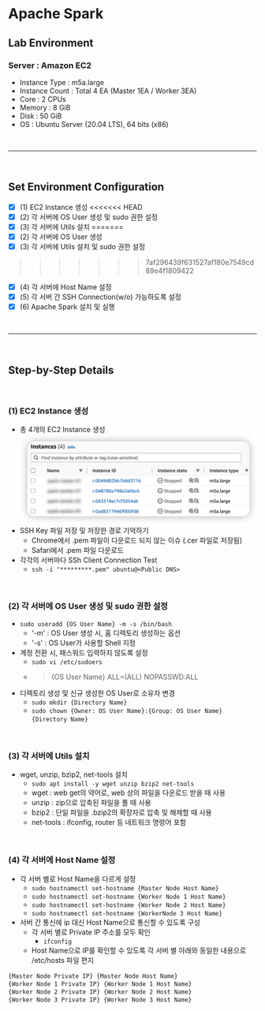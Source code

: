 # Apache Spark

## Lab Environment
### Server : Amazon EC2
- Instance Type : m5a.large
- Instance Count : Total 4 EA (Master 1EA / Worker 3EA)
- Core : 2 CPUs
- Memory : 8 GiB
- Disk : 50 GiB
- OS : Ubuntu Server (20.04 LTS), 64 bits (x86)

<br/>

* * *

<br/>

## Set Environment Configuration
- [x] (1) EC2 Instance 생성
<<<<<<< HEAD
- [x] (2) 각 서버에 OS User 생성 및 sudo 권한 설정
- [x] (3) 각 서버에 Utils 설치
=======
- [x] (2) 각 서버에 OS User 생성
- [x] (3) 각 서버에 Utils 설치 및 sudo 권한 설정
>>>>>>> 7af296439f631527af180e7549cd89e4f1809422
- [x] (4) 각 서버에 Host Name 설정
- [x] (5) 각 서버 간 SSH Connection(w/o) 가능하도록 설정
- [x] (6) Apache Spark 설치 및 실행

<br/>

***

<br/>

## Step-by-Step Details

<br/>

### (1) EC2 Instance 생성
- 총 4개의 EC2 Instance 생성
![images/image1.png](images/image1.png)
- SSH Key 파일 저장 및 저장한 경로 기억하기
    - Chrome에서 .pem 파일이 다운로드 되지 않는 이슈 (.cer 파일로 저장됨)
    - Safari에서 .pem 파일 다운로드
- 각각의 서버마다 SSh Client Connection Test
    - `ssh -i "*********.pem" ubuntu@<Public DNS>`

<br/>

### (2) 각 서버에 OS User 생성 및 sudo 권한 설정
- `sudo useradd {OS User Name} -m -s /bin/bash`
    - '-m' : OS User 생성 시, 홈 디렉토리 생성하는 옵션
    - '-s' : OS User가 사용할 Shell 지정
- 계정 전환 시, 패스워드 입력하지 않도록 설정
    - `sudo vi /etc/sudoers`
    - > {OS User Name} ALL=(ALL) NOPASSWD:ALL
- 디렉토리 생성 및 신규 생성한 OS User로 소유자 변경
    - `sudo mkdir {Directory Name}`
    - `sudo chown {Owner: OS User Name}:{Group: OS User Name} {Directory Name}`

<br/>

### (3) 각 서버에 Utils 설치
- wget, unzip, bzip2, net-tools 설치
    - `sudo apt install -y wget unzip bzip2 net-tools`
    - wget : web get의 약어로, web 상의 파일을 다운로드 받을 때 사용
    - unzip : zip으로 압축된 파일을 풀 때 사용
    - bzip2 : 단일 파일을 .bzip2의 확장자로 압축 및 해제할 때 사용
    - net-tools : ifconfig, router 등 네트워크 명령어 포함

<br/>

### (4) 각 서버에 Host Name 설정
- 각 서버 별로 Host Name을 다르게 설정
    - `sudo hostnamectl set-hostname {Master Node Host Name}`
    - `sudo hostnamectl set-hostname {Worker Node 1 Host Name}`
    - `sudo hostnamectl set-hostname {Worker Node 2 Host Name}`
    - `sudo hostnamectl set-hostname {WorkerNode 3 Host Name}`
- 서버 간 통신에 ip 대신 Host Name으로 통신할 수 있도록 구성
    - 각 서버 별로 Private IP 주소를 모두 확인
        - `ifconfig`
    - Host Name으로 IP를 확인할 수 있도록 각 서버 별 아래와 동일한 내용으로 /etc/hosts 파일 편지
```text
{Master Node Private IP} {Master Node Host Name}
{Worker Node 1 Private IP} {Worker Node 1 Host Name}
{Worker Node 2 Private IP} {Worker Node 2 Host Name}
{Worker Node 3 Private IP} {Worker Node 3 Host Name}
```
